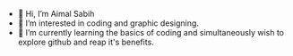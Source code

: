 - 👋 Hi, I’m Aimal Sabih
- 👀 I’m interested in coding and graphic designing.
- 🌱 I’m currently learning the basics of coding and simultaneously wish to explore github and reap it's benefits.

<!---
aimalsabih/aimalsabih is a ✨ special ✨ repository because its `README.md` (this file) appears on your GitHub profile.
You can click the Preview link to take a look at your changes.
--->
